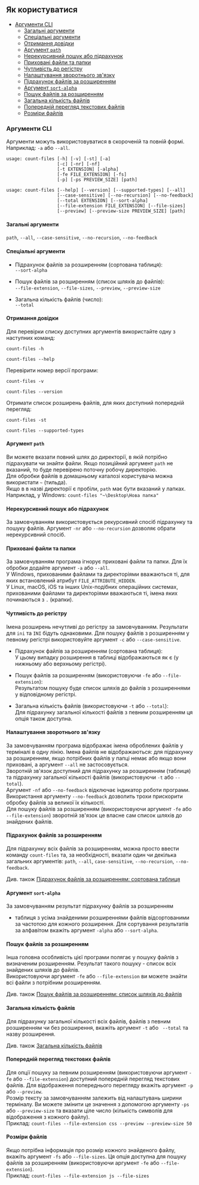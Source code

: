## Як користуватися

- [Аргументи CLI](#Аргументи-cli)
   - [Загальні аргументи](#Загальні-аргументи)
   - [Спеціальні аргументи](#Спеціальні-аргументи)
   - [Отримання довідки](#Отримання-довідки)
   - [Аргумент `path`](#Аргумент-path)
   - [Нерекурсивний пошук або підрахунок](#Нерекурсивний-пошук-або-підрахунок)
   - [Приховані файли та папки](#Приховані-файли-та-папки)
   - [Чутливість до регістру](#Чутливість-до-регістру)
   - [Налаштування зворотнього зв'язку](#Налаштування-зворотнього-звязку)
   - [Підрахунок файлів за розширенням](#Підрахунок-файлів-за-розширенням)
   - [Аргумент `sort-alpha`](#Аргумент-sort-alpha)
   - [Пошук файлів за розширенням](#Пошук-файлів-за-розширенням)
   - [Загальна кількість файлів](#Загальна-кількість-файлів)
   - [Попередній перегляд текстових файлів](#Попередній-перегляд-текстових-файлів)
   - [Розміри файлів](#Розміри-файлів)

### Аргументи CLI

Аргументи можуть використовуватися в скороченій та повній формі. 
Наприклад: `-a` або `--all`.

```
usage: count-files [-h] [-v] [-st] [-a]
                   [-c] [-nr] [-nf]
                   [-t EXTENSION] [-alpha]
                   [-fe FILE_EXTENSION] [-fs]
                   [-p] [-ps PREVIEW_SIZE] [path]
```

```
usage: count-files [--help] [--version] [--supported-types] [--all]
                   [--case-sensitive] [--no-recursion] [--no-feedback]
                   [--total EXTENSION] [--sort-alpha]
                   [--file-extension FILE_EXTENSION] [--file-sizes]
                   [--preview] [--preview-size PREVIEW_SIZE] [path]
```

#### Загальні аргументи

`path`, `--all`, `--case-sensitive`, `--no-recursion`, `--no-feedback`

#### Спеціальні аргументи

- Підрахунок файлів за розширенням (сортована таблиця):  
  `--sort-alpha`

- Пошук файлів за розширенням (список шляхів до файлів):  
  `--file-extension`, `--file-sizes`, `--preview`, `--preview-size`

- Загальна кількість файлів (число):  
  `--total`

#### Отримання довідки

Для перевірки списку доступних аргументів 
використайте одну з наступних команд:

```
count-files -h
```
```
count-files --help
```

Перевірити номер версії програми:

```
count-files -v
```
```
count-files --version
```

Отримати список розширень файлів, 
для яких доступний попередній перегляд:

```
count-files -st
```
```
count-files --supported-types
```

#### Аргумент `path`

Ви можете вказати повний шлях до директорії, 
в якій потрібно підрахувати чи знайти файли. 
Якщо позиційний аргумент `path` не вказаний, 
то буде перевірено поточну  робочу директорію.  
Для обробки файлів в домашньому каталозі користувача 
можна використати `~` (тильда).  
Якщо в в назві директорії є пробіли, 
`path` має бути вказаний у лапках. 
Наприклад, у Windows: `count-files "~\Desktop\Нова папка"`

#### Нерекурсивний пошук або підрахунок

За замовчуванням використовується рекурсивний спосіб 
підрахунку та пошуку файлів.
Аргумент `-nr` або `--no-recursion` 
дозволяє обрати нерекурсивний спосіб.

#### Приховані файли та папки

За замовчуванням програма ігнорує приховані файли та папки. 
Для їх обробки додайте аргумент `-a` або `--all`.  
У Windows, прихованими файлами та директоріями вважаються ті, 
для яких встановлений атрибут `FILE_ATTRIBUTE_HIDDEN`.  
У Linux, macOS, iOS та інших Unix-подібних операційних системах, 
прихованими файлами та директоріями вважаються ті, 
імена яких починаються з `.` (крапки).

#### Чутливість до регістру

Імена розширень нечутливі до регістру за замовчуванням. 
Результати для `ini` та `INI` бідуть однаковими. 
Для пошуку файлів з розширенням у певному регістрі 
використовуйте аргумент `-c` або `--case-sensitive`.

- Підрахунок файлів за розширенням (сортована таблиця):  
У цьому випадку розширення в таблиці відображаються як є 
(у нижньому або верхньому регістрі).

- Пошук файлів за розширенням (використовуючи `-fe` або `--file-extension`):  
Результатом пошуку буде список шляхів до файлів 
з розширеннями у відповідному регістрі.

- Загальна кількість файлів (використовуючи `-t` або `--total`):  
Для підрахунку загальної кількості файлів з певним розширенням 
ця опція також доступна.

#### Налаштування зворотнього зв'язку

За замовчуванням програма відображає 
імена оброблених файлів у терміналі в одну лінію. 
Імена файлів не відображаються: 
для підрахунку за розширенням, 
якщо потрібних файлів у папці немає або якщо вони приховані, 
а аргумент `--all` не застосовується.  
Зворотній зв'язок доступний для підрахунку за розширенням (таблиця) 
та підрахунку загальної кількості файлів (використовуючи `-t` або `--total`).  
Аргумент `-nf` або `--no-feedback` відключає індикатор роботи програми.
Використання аргументу `--no-feedback` 
дозволить трохи прискорити обробку файлів за великої їх кількості.  
Для пошуку файлів за розширенням (використовуючи аргумент `-fe` або `--file-extension`) 
зворотній зв'язок це власне сам список шляхів до знайдених файлів.

#### Підрахунок файлів за розширенням

Для підрахунку всіх файлів за розширенням, 
можна просто ввести команду `count-files` та, 
за необхідності, вказати один чи декілька загальних аргументів: 
`path`, `--all`, `case-sensitive`, `--no-recursion`, `--no-feedback`.

Див. також [Підрахунок файлів за розширенням: сортована таблиця](https://github.com/victordomingos/Count-files/tree/master/docs/documentation_ua/examples.md#Підрахунок-файлів-за-розширенням-сортована-таблиця)

#### Аргумент `sort-alpha`

За замовчуванням результат підрахунку файлів за розширенням 
- таблиця з усіма знайденими розширеннями файлів 
відсортованими за частотою для кожного розширення. 
Для сортування результатів за алфавітом 
вкажіть аргумент `-alpha` або `--sort-alpha`.

#### Пошук файлів за розширенням

Інша головна особливість цієї програми 
полягає у пошуку файлів з визначеним розширенням. 
Результат такого пошуку - список всіх знайдених шляхів до файлів.  
Використовуючи аргумент `-fe` або `--file-extension` 
ви можете знайти всі файли з потрібним розширенням.

Див. також [Пошук файлів за розширенням: список шляхів до файлів](https://github.com/victordomingos/Count-files/tree/master/docs/documentation_ua/examples.md#Пошук-файлів-за-розширенням-список-шляхів-до-файлів)

#### Загальна кількість файлів

Для підрахунку загальної кількості всіх файлів, 
файлів з певним розширенням чи без розширення, 
вкажіть аргумент `-t` або ` --total` та назву розширення.

Див. також [Загальна кількість файлів](https://github.com/victordomingos/Count-files/tree/master/docs/documentation_ua/examples.md#Загальна-кількість-файлів)

#### Попередній перегляд текстових файлів

Для опції пошуку за певним розширенням 
(використовуючи аргумент `-fe` або `--file-extension`)
доступний попередній перегляд текстових файлів. 
Для відображення попереднього перегляду 
вкажіть аргумент `-p` або `--preview`.  
Розмір тексту за замовчуванням залежить від налаштувань ширини терміналу. 
Ви можете змінити це значення з допомогою аргументу `-ps` або `--preview-size` 
та вказати ціле число (кількість символів для відображення з кожного файлу).  
Приклад: `count-files --file-extension css --preview --preview-size 50`

#### Розміри файлів

Якщо потрібна інформація про розмір кожного знайденого файлу, 
вкажіть аргумент `-fs` або `--file-sizes`. 
Ця опція доступна для пошуку файлів за розширенням 
(використовуючи аргумент `-fe` або `--file-extension`).  
Приклад: `count-files --file-extension js --file-sizes`

